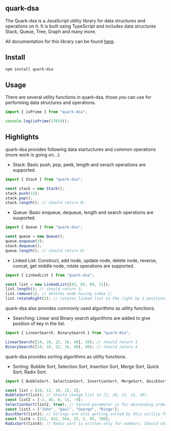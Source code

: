 ## quark-dsa
The Quark-dsa is a JavaScript utility library for data structures and operations on it. It is built using TypeScript and includes data structures Stack, Queue, Tree, Graph and many more.

All documentation for this library can be found [here](https://quark-dsa-docs.vercel.app/).

## Install
```sh
npm install quark-dsa
```

## Usage
There are several utility functions in quark-dsa, those you can use for performing data structures and operations.
```js
import { isPrime } from "quark-dsa";

console.log(isPrime(37019));
```

## Highlights
quark-dsa provides following data startuctures and common operations (more work is going on...):
- Stack: Basic push, pop, peek, length and serach operations are supported.
```js
import { Stack } from "quark-dsa";

const stack = new Stack();
stack.push(12);
stack.pop();
stack.length(); // should return 0;
```
- Queue: Basic enqueue, dequeue, length and search operations are suuported.
```js
import { Queue } from "quark-dsa";

const queue = new Queue();
queue.enqueue(3);
stack.dequeue();
queue.length(); // should return 0;
```
- Linked List: Construct, add node, update node, delete node, reverse, concat, get middle node, rotate operations are supported.
```js
import { LinkedList } from "quark-dsa";

const list = new LinkedList([43, 65, 89, 21]);
list.length(); // should return 3;
list.remove(1); // deletes node having index 1;
list.rotateRight(2); // rotates linked list to the right by 2 position;
```
quark-dsa also provides commonly used algorithms as utility functions.
- Searching: Linear and Binary search algorithms are added to give position of key in the list.
```js
import { LinearSearch, BinarySearch } from "quark-dsa";

LinearSearch([14, 10, 22, 16, 40], 16); // should return 3
BinarySearch([14, 10, 22, 16, 40], 40); // should return 4
```
quark-dsa provides sorting algorithms as utility functions.
- Sorting: Bubble Sort, Selection Sort, Insertion Sort, Merge Sort, Quick Sort, Radix Sort.
```js
import { BubbleSort, SelectionSort, InsertionSort, MergeSort, QuickSort, RadixSort } from "quark-dsa";

const list = [20, 12, 10, 15, 2];
BubbleSort(list); // Should change list to [2, 10, 12, 15, 20].
const list2 = [-2, 45, 0, 11, -9];
SelectionSort(list2, true); // Second parameter is for descending order. Should change list2 to [45, 11, 0, -2, -9].
const list3 = ["John", "paul", "George", "Ringo"];
QuickSort(list3); // Strings are also getting sorted by this utility functions. Should change list3 to [George, John, paul, Ringo].
const list4 = [121, 432, 564, 23, 1, 45, 788];
RadixSort(list4); // Radix sort is written only for numbers. Should change list4 to [1, 23, 45, 121, 432, 564, 788].
```